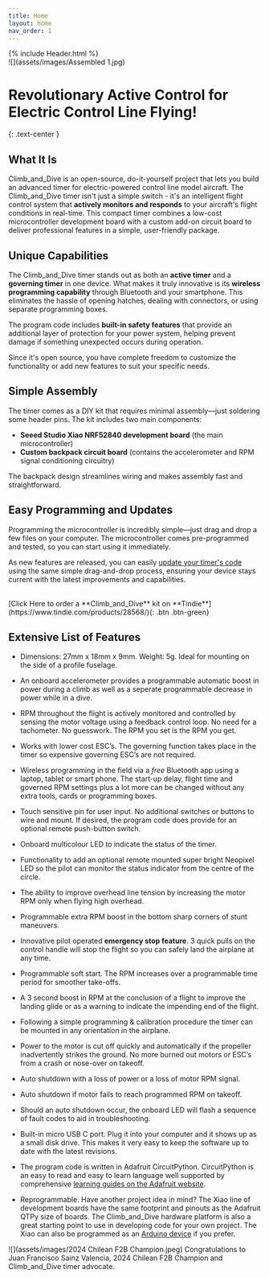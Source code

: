 ```yaml
---
title: Home
layout: home
nav_order: 1
---
```


{% include Header.html %}
<br>
![](assets/images/Assembled 1.jpg)

# Revolutionary Active Control for Electric Control Line Flying!
{: .text-center }

## What It Is
Climb_and_Dive is an open-source, do-it-yourself project that lets you build an advanced timer for electric-powered control line model aircraft. The Climb_and_Dive timer isn't just a simple switch - it's an intelligent flight control system that **actively monitors and responds** to your aircraft's flight conditions in real-time. This compact timer combines a low-cost microcontroller development board with a custom add-on circuit board to deliver professional features in a simple, user-friendly package.

## Unique Capabilities
The Climb_and_Dive timer stands out as both an **active timer** and a **governing timer** in one device. What makes it truly innovative is its **wireless programming capability** through Bluetooth and your smartphone. This eliminates the hassle of opening hatches, dealing with connectors, or using separate programming boxes.

The program code includes **built-in safety features** that provide an additional layer of protection for your power system, helping prevent damage if something unexpected occurs during operation.

Since it's open source, you have complete freedom to customize the functionality or add new features to suit your specific needs.

## Simple Assembly
The timer comes as a DIY kit that requires minimal assembly—just soldering some header pins. The kit includes two main components:

- **Seeed Studio Xiao NRF52840 development board** (the main microcontroller)
- **Custom backpack circuit board** (contains the accelerometer and RPM signal conditioning circuitry)

The backpack design streamlines wiring and makes assembly fast and straightforward.

## Easy Programming and Updates
Programming the microcontroller is incredibly simple—just drag and drop a few files on your computer. The microcontroller comes pre-programmed and tested, so you can start using it immediately.

As new features are released, you can easily [update your timer's code](docs/Software#software-installation) using the same simple drag-and-drop process, ensuring your device stays current with the latest improvements and capabilities.
<br> <br>

<span class="fs-6">
[Click Here to order a **Climb_and_Dive** kit on **Tindie**](https://www.tindie.com/products/28568/){: .btn .btn-green}
</span>

## Extensive List of Features ##

- Dimensions: 27mm x 18mm x 9mm.  Weight: 5g.  Ideal for mounting on the side of a profile fuselage.

- An onboard accelerometer provides a programmable automatic boost in power during a climb as well as a seperate programmable decrease in power while in a dive.

- RPM throughout the flight is actively monitored and controlled by sensing the motor voltage using a feedback control loop.  No need for a tachometer.  No guesswork.  The RPM you set is the RPM you get.

- Works with lower cost ESC’s.  The governing function takes place in the timer so expensive governing ESC’s are not required.

- Wireless programming in the field via a *free* Bluetooth app using a laptop, tablet or smart phone. The start-up delay, flight time and governed RPM settings plus a lot more can be changed without any extra tools, cards or programming boxes.

- Touch sensitive pin for user input.  No additional switches or buttons to wire and mount.  If desired, the program code does provide for an optional remote push-button switch.

- Onboard multicolour LED to indicate the status of the timer.

- Functionality to add an optional remote mounted super bright Neopixel LED so the pilot can monitor the status indicator from the centre of the circle.

- The ability to improve overhead line tension by increasing the motor RPM only when flying high overhead.

- Programmable extra RPM boost in the bottom sharp corners of stunt maneuvers.

- Innovative pilot operated **emergency stop feature**.  3 quick pulls on the control handle will stop the flight so you can safely land the airplane at any time.

- Programmable soft start.  The RPM increases over a programmable time period for smoother take-offs.

- A 3 second boost in RPM at the conclusion of a flight to improve the landing glide or as a warning to indicate the impending end of the flight.

- Following a simple programming & calibration procedure the timer can be mounted in any orientation in the airplane.

- Power to the motor is cut off quickly and automatically if the propeller inadvertently strikes the ground.  No more burned out motors or ESC’s from a crash or nose-over on takeoff.

- Auto shutdown with a loss of power or a loss of motor RPM signal.

- Auto shutdown if motor fails to reach programmed RPM on takeoff.

- Should an auto shutdown occur, the onboard LED will flash a sequence of fault codes to aid in troubleshooting.

- Built-in micro USB C port.  Plug it into your computer and it shows up as a small disk drive.   This makes it very easy to keep the software up to date with the latest revisions.

- The program code is written in Adafruit CircuitPython.  CircuitPython is an easy to read and easy to learn language well supported by comprehensive [learning guides on the Adafruit website][1].

- Reprogrammable.  Have another project idea in mind?  The Xiao line of development boards have the same footprint and pinouts as the Adafruit QTPy size of boards.  The Climb_and_Dive hardware platform is also a great starting point to use in developing code for your own project.  The Xiao can also be programmed as an [Arduino device][2] if you prefer.

![](assets/images/2024 Chilean F2B Champion.jpeg)
Congratulations to Juan Francisco Sainz Valencia, 2024 Chilean F2B Champion and Climb_and_Dive timer advocate.

[1]: https://learn.adafruit.com/
[2]: https://wiki.seeedstudio.com/XIAO_BLE/
